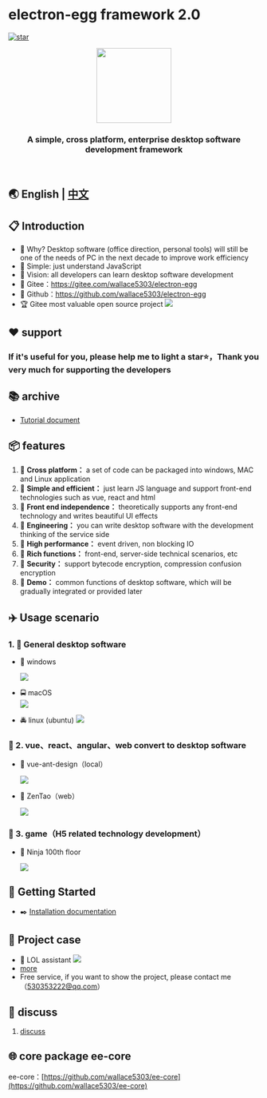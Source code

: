 # electron-egg framework 2.0 
[![star](https://gitee.com/wallace5303/electron-egg/badge/star.svg?theme=gvp)](https://gitee.com/wallace5303/electron-egg/stargazers)

<div align=center>
<img src="https://wallace5303.gitee.io/ee/images/electron-egg/logo.png" width="150" height="150" />
</div>

<div align=center>
<h3><strong>A simple, cross platform, enterprise desktop software development framework</strong></h3>
</div>
<br>

## 🌏 English | [中文](https://www.yuque.com/u34495/mivcfg)

## 📋 Introduction
- 🍩 Why? Desktop software (office direction, personal tools) will still be one of the needs of PC in the next decade to improve work efficiency
- 🍉 Simple: just understand JavaScript
- 🍑 Vision: all developers can learn desktop software development
- 🍰 Gitee：https://gitee.com/wallace5303/electron-egg
- 🍨 Github：https://github.com/wallace5303/electron-egg
- 🏆 Gitee most valuable open source project
    ![](https://wallace5303.gitee.io/ee/images/electron-egg/ee-zs.png)    

## ❤️ support 
### If it's useful for you, please help me to light a star⭐️，Thank you very much for supporting the developers

## 📚 archive
- [Tutorial document](https://www.yuque.com/u34495/mivcfg)

## 📦 features
1. 🍄 **Cross platform：** a set of code can be packaged into windows, MAC and Linux application
2. 🌹  **Simple and efficient：** just learn JS language and support front-end technologies such as vue, react and html
3. 🌱 **Front end independence：** theoretically supports any front-end technology and writes beautiful UI effects
4. 🌴 **Engineering：** you can write desktop software with the development thinking of the service side
5. 🍁 **High performance：** event driven, non blocking IO
6. 🌷 **Rich functions：** front-end, server-side technical scenarios, etc
7. 🌰 **Security：** support bytecode encryption, compression confusion encryption
7. 💐 **Demo：** common functions of desktop software, which will be gradually integrated or provided later

## ✈️ Usage scenario

### 1. 🚀 General desktop software
- 🚖 windows

    ![](https://wallace5303.gitee.io/ee/images/electron-egg/home.png)

- 🚍 macOS   
    ![](https://wallace5303.gitee.io/ee/images/electron-egg/mac-socket.png)

- 🚔 linux (ubuntu)
    ![](https://wallace5303.gitee.io/ee/images/electron-egg/ubuntu-db.png)

### 🚐 2. vue、react、angular、web convert to desktop software
- 🚙 vue-ant-design（local）

    ![](https://wallace5303.gitee.io/ee/images/electron-egg/vue-antd.png)

- 🚙 ZenTao（web）

    ![](https://wallace5303.gitee.io/ee/images/electron-egg/ee-project-7.png)

### 🚂 3. game（H5 related technology development）
- 🚊 Ninja 100th floor

    ![](https://wallace5303.gitee.io/ee/images/electron-egg/ee_game_1.png)


## 📒 Getting Started 

- ✒️ [Installation documentation](https://www.yuque.com/u34495/mivcfg/ltgte9)
    
## 🐶 Project case
- 🐸 LOL assistant
    ![](https://wallace5303.gitee.io/ee/images/electron-egg/serendipity/lol-zhanji.png)
- [more](https://www.yuque.com/u34495/mivcfg/ep4otg)
- Free service, if you want to show the project, please contact me（530353222@qq.com）

## 💬 discuss
1. [discuss](https://www.yuque.com/u34495/mivcfg/gg691g)

## 🌐 core package ee-core
ee-core：[https://github.com/wallace5303/ee-core](https://github.com/wallace5303/ee-core)




